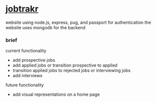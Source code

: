 # [jobtrakr](https://jobtrakr.kvnlws.xyz)
website using node.js, express, pug, and passport for authentication
the website uses mongodb for the backend

### brief
current functionality

- add prospective jobs
- add applied jobs or transition prospective to applied
- transition applied jobs to rejected jobs or interviewing jobs
- add interviews

future functionality

- add visual representations on a home page
